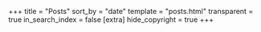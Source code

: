 +++
title = "Posts"
sort_by = "date"
template = "posts.html"
transparent = true
in_search_index = false
[extra]
hide_copyright = true
+++
